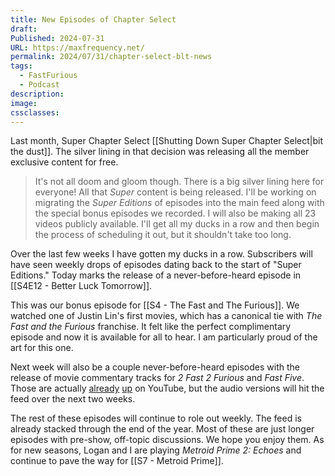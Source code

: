 ```yaml
---
title: New Episodes of Chapter Select
draft: 
Published: 2024-07-31
URL: https://maxfrequency.net/
permalink: 2024/07/31/chapter-select-blt-news
tags:
  - FastFurious
  - Podcast
description: 
image: 
cssclasses:
---
```

Last month, Super Chapter Select [[Shutting Down Super Chapter Select|bit the dust]]. The silver lining in that decision was releasing all the member exclusive content for free.

> It's not all doom and gloom though. There is a big silver lining here for everyone! All that *Super* content is being released. I'll be working on migrating the *Super Editions* of episodes into the main feed along with the special bonus episodes we recorded. I will also be making all 23 videos publicly available. I'll get all my ducks in a row and then begin the process of scheduling it out, but it shouldn't take too long.

Over the last few weeks I have gotten my ducks in a row. Subscribers will have seen weekly drops of episodes dating back to the start of "Super Editions." Today marks the release of a never-before-heard episode in [[S4E12 - Better Luck Tomorrow]]. 

This was our bonus episode for [[S4 - The Fast and The Furious]]. We watched one of Justin Lin's first movies, which has a canonical tie with *The Fast and the Furious* franchise. It felt like the perfect complimentary episode and now it is available for all to hear. I am particularly proud of the art for this one. 

Next week will also be a couple never-before-heard episodes with the release of movie commentary tracks for *2 Fast 2 Furious* and *Fast Five*. Those are actually [already](https://youtu.be/zV7iNC65IXY) [up](https://youtu.be/ONsWhYeUw2A) on YouTube, but the audio versions will hit the feed over the next two weeks. 

The rest of these episodes will continue to role out weekly. The feed is already stacked through the end of the year. Most of these are just longer episodes with pre-show, off-topic discussions. We hope you enjoy them. As for new seasons, Logan and I are playing *Metroid Prime 2: Echoes* and continue to pave the way for [[S7 - Metroid Prime]]. 